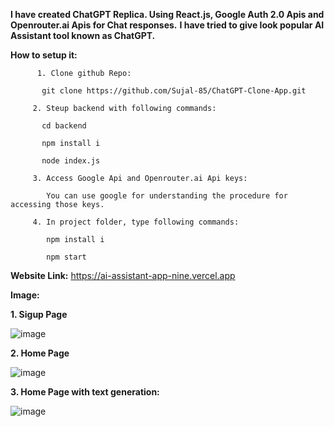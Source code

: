 **I have created ChatGPT Replica. Using React.js, Google Auth 2.0 Apis and Openrouter.ai Apis for Chat responses.**
**I have tried to give look popular AI Assistant tool known as ChatGPT.**

**How to setup it:**

          1. Clone github Repo:

           git clone https://github.com/Sujal-85/ChatGPT-Clone-App.git

         2. Steup backend with following commands:

           cd backend

           npm install i

           node index.js

         3. Access Google Api and Openrouter.ai Api keys:
            
            You can use google for understanding the procedure for accessing those keys.

         4. In project folder, type following commands:
         
            npm install i

            npm start

           

**Website Link:**     https://ai-assistant-app-nine.vercel.app


**Image:**


**1. Sigup Page**


![image](https://github.com/user-attachments/assets/57620b55-a769-4bd2-9c2b-0c217e2af8ad)


**2. Home Page**


![image](https://github.com/user-attachments/assets/2b86428e-1679-4697-9729-ce6be0529139)


**3. Home Page with text generation:** 


![image](https://github.com/user-attachments/assets/ce13c9b3-747e-4fed-a3ad-56a0cd69b4d8)
